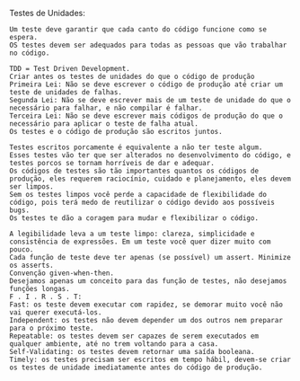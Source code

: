 Testes de Unidades:

    Um teste deve garantir que cada canto do código funcione como se espera.
    OS testes devem ser adequados para todas as pessoas que vão trabalhar no código. 

    TDD = Test Driven Development.
    Criar antes os testes de unidades do que o código de produção
    Primeira Lei: Não se deve escrever o código de produção até criar um teste de unidades de falhas.
    Segunda Lei: Não se deve escrever mais de um teste de unidade do que o necessário para falhar, e não compilar é falhar.
    Terceira Lei: Não se deve escrever mais códigos de produção do que o necessário para aplicar o teste de falha atual.
    Os testes e o código de produção são escritos juntos.

    Testes escritos porcamente é equivalente a não ter teste algum.
    Esses testes vão ter que ser alterados no desenvolvimento do código, e testes porcos se tornam horríveis de dar e adequar.
    Os códigos de testes são tão importantes quantos os códigos de produção, eles requerem raciocínio, cuidado e planejamento, eles devem ser limpos. 
    Sem os testes limpos você perde a capacidade de flexibilidade do código, pois terá medo de reutilizar o código devido aos possíveis bugs.
    Os testes te dão a coragem para mudar e flexibilizar o código.

    A legibilidade leva a um teste limpo: clareza, simplicidade e consistência de expressões. Em um teste você quer dizer muito com pouco.
    Cada função de teste deve ter apenas (se possível) um assert. Minimize os asserts.
    Convenção given-when-then.
    Desejamos apenas um conceito para das função de testes, não desejamos funções longas.
    F . I . R . S . T:
    Fast: os teste devem executar com rapidez, se demorar muito você não vai querer executá-los.
    Independent: os testes não devem depender um dos outros nem preparar para o próximo teste.
    Repeatable: os testes devem ser capazes de serem executados em qualquer ambiente, até no trem voltando para a casa.
    Self-Validating: os testes devem retornar uma saída booleana.
    Timely: os testes precisam ser escritos em tempo hábil, devem-se criar os testes de unidade imediatamente antes do código de produção.